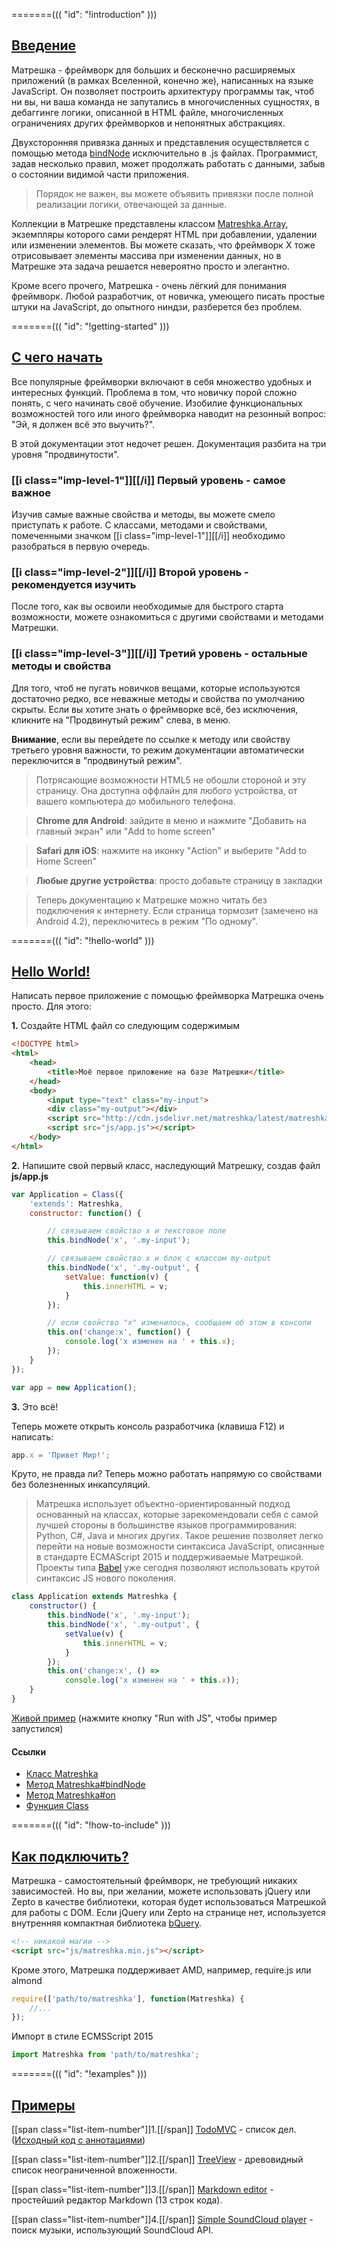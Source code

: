=======(((
	"id": "!introduction"
)))
## [Введение](#!introduction)
Матрешка - фреймворк для больших и бесконечно расширяемых приложений (в рамках Вселенной, конечно же), написанных на языке JavaScript. Он позволяет построить архитектуру программы так, чтоб ни вы, ни ваша команда не запутались в многочисленных сущностях, в дебаггинге логики, описанной в HTML файле, многочисленных ограничениях других фреймворков и непонятных абстракциях.

Двухсторонняя привязка данных и представления осуществляется с помощью метода [bindNode](#!Matreshka-bindNode) исключительно в .js файлах. Программист, задав несколько правил, может продолжать работать с данными, забыв о состоянии видимой части приложения.

> Порядок не важен, вы можете объявить привязки после полной реализации логики, отвечающей за данные.

Коллекции в Матрешке представлены классом [Matreshka.Array](#!Matreshka.Array), экземпляры которого сами рендерят HTML при добавлении, удалении или изменении элементов. Вы можете сказать, что фреймворк X тоже отрисовывает элементы массива при изменении данных, но в Матрешке эта задача решается невероятно просто и элегантно.

Кроме всего прочего, Матрешка - очень лёгкий для понимания фреймворк. Любой разработчик, от новичка, умеющего писать простые штуки на JavaScript, до опытного ниндзи, разберется без проблем.

=======(((
	"id": "!getting-started"
)))
## [С чего начать](#!getting-started)
Все популярные фреймворки включают в себя множество удобных и интересных функций. Проблема в том, что новичку порой сложно понять, с чего начинать своё обучение. Изобилие функциональных возможностей того или иного фреймворка наводит на резонный вопрос: "Эй, я должен всё это выучить?".

В этой документации этот недочет решен. Документация разбита на три уровня "продвинутости".

### [[i class="imp-level-1"]][[/i]] Первый уровень - самое важное
Изучив самые важные свойства и методы, вы можете смело приступать к работе. С классами, методами и свойствами, помеченными значком [[i class="imp-level-1"]][[/i]] необходимо разобраться в первую очередь.

### [[i class="imp-level-2"]][[/i]] Второй уровень - рекомендуется изучить
После того, как вы освоили необходимые для быстрого старта возможности, можете ознакомиться с другими свойствами и методами Матрешки.

### [[i class="imp-level-3"]][[/i]] Третий уровень - остальные методы и свойства
Для того, чтоб не пугать новичков вещами, которые используются достаточно редко, все неважные методы и свойства по умолчанию скрыты. Если вы хотите знать о фреймворке всё, без исключения, кликните на "Продвинутый режим" слева, в меню.

**Внимание**, если вы перейдете по ссылке к методу или свойству третьего уровня важности, то режим документации автоматически переключится в "продвинутый режим".

> Потрясающие возможности HTML5 не обошли стороной и эту страницу. Она доступна оффлайн для любого устройства, от вашего компьютера до мобильного телефона.

> **Chrome для Android**: зайдите в меню и нажмите "Добавить на главный экран" или "Add to home screen"

> **Safari для iOS**: нажмите на иконку "Action" и выберите "Add to Home Screen"

> **Любые другие устройства**: просто добавьте страницу в закладки

> Теперь документацию к Матрешке можно читать без подключения к интернету. Если страница тормозит (замечено на Android 4.2), переключитесь в режим "По одному".

=======(((
	"id": "!hello-world"
)))
## [Hello World!](#!hello-world)
Написать первое приложение с помощью фреймворка Матрешка очень просто. Для этого:

**1\.** Создайте HTML файл со следующим содержимым

```html
<!DOCTYPE html>
<html>
	<head>
		<title>Моё первое приложение на базе Матрешки</title>
	</head>
	<body>
		<input type="text" class="my-input">
		<div class="my-output"></div>
		<script src="http://cdn.jsdelivr.net/matreshka/latest/matreshka.min.js"></script>
		<script src="js/app.js"></script>
	</body>
</html>
```


**2\.** Напишите свой первый класс, наследующий Матрешку, создав файл **js/app.js**

```js
var Application = Class({
	'extends': Matreshka,
	constructor: function() {

		// связываем свойство x и текстовое поле
		this.bindNode('x', '.my-input');

		// связываем свойство x и блок с классом my-output
		this.bindNode('x', '.my-output', {
			setValue: function(v) {
				this.innerHTML = v;
			}
		});

		// если свойство "х" изменилось, сообщаем об этом в консоли
		this.on('change:x', function() {
			console.log('x изменен на ' + this.x);
		});
	}
});

var app = new Application();
```


**3\.** Это всё!

Теперь можете открыть консоль разработчика (клавиша F12) и написать:
```js
app.x = 'Привет Мир!';
```
Круто, не правда ли? Теперь можно работать напрямую со свойствами без болезненных инкапсуляций.

> Матрешка использует объектно-ориентированный подход основанный на классах, которые зарекомендовали себя с самой лучшей стороны в большинстве языков программирования: Python, C#, Java и многих других. Такое решение позволяет легко перейти на новые возможности синтаксиса JavaScript, описанные в стандарте ECMAScript 2015 и поддерживаемые Матрешкой. Проекты типа [Babel](http://babeljs.io/) уже сегодня позволяют использовать крутой синтаксис JS нового поколения.
```js
class Application extends Matreshka {
	constructor() {
		this.bindNode('x', '.my-input');
		this.bindNode('x', '.my-output', {
			setValue(v) {
				this.innerHTML = v;
			}
		});
		this.on('change:x', () =>
			console.log('x изменен на ' + this.x));
	}
}
```

[Живой пример](http://jsbin.com/lalerebepo/2/edit?js,output) (нажмите кнопку "Run with JS", чтобы пример запустился)

#### Ссылки
* [Класс Matreshka](#!Matreshka)
* [Метод Matreshka#bindNode](#!Matreshka-bindNode)
* [Метод Matreshka#on](#!Matreshka-on)
* [Функция Class](#!Class)



=======(((
	"id": "!how-to-include"
)))
## [Как подключить?](#!how-to-include)
Матрешка - самостоятельный фреймворк, не требующий никаких зависимостей. Но вы, при желании, можете использовать jQuery или Zepto в качестве библиотеки, которая будет использоваться Матрешкой для работы с DOM. Если jQuery или Zepto на странице нет, используется внутренняя компактная библиотека [bQuery](#!$b).

```html
<!-- никакой магии -->
<script src="js/matreshka.min.js"></script>
```

Кроме этого, Матрешка поддерживает AMD, например, require.js или almond
```js
require(['path/to/matreshka'], function(Matreshka) {
	//...
});
```

Импорт в стиле ECMSScript 2015
```js
import Matreshka from 'path/to/matreshka';
```

=======(((
	"id": "!examples"
)))
## [Примеры](#!examples)
[[span class="list-item-number"]]1.[[/span]] [TodoMVC](//gh-embed.matreshka.io/v0/finom/matreshka_todomvc_ru/?ref=gh-pages) - список дел. ([Исходный код с аннотациями](//finom.github.io/matreshka_todomvc_ru/docs/app.html))

[[span class="list-item-number"]]2.[[/span]] [TreeView](//gh-embed.matreshka.io/v0/matreshkajs/matreshka_examples/treeview/?ref=gh-pages) - древовидный список неограниченной вложенности.

[[span class="list-item-number"]]3.[[/span]] [Markdown editor](//gh-embed.matreshka.io/v0/matreshkajs/matreshka_examples/markdown_editor/?ref=gh-pages) - простейший редактор Markdown (13 строк кода).

[[span class="list-item-number"]]4.[[/span]] [Simple SoundCloud player](//gh-embed.matreshka.io/v0/matreshkajs/matreshka_examples/soundcloud_search/?ref=gh-pages) - поиск музыки, использующий SoundCloud API.

